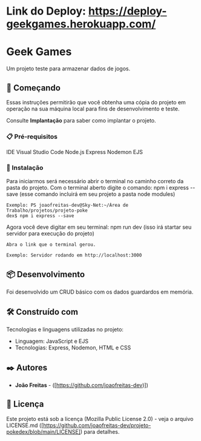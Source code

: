 # Link do Deploy: https://deploy-geekgames.herokuapp.com/
# Geek Games

Um projeto teste para armazenar dados de jogos.

## 🚀 Começando

Essas instruções permitirão que você obtenha uma cópia do projeto em operação na sua máquina local para fins de desenvolvimento e teste.

Consulte **Implantação** para saber como implantar o projeto.

### 📋 Pré-requisitos

IDE Visual Studio Code
Node.js
Express
Nodemon
EJS

### 🔧 Instalação

Para iniciarmos será necessário abrir o terminal no caminho correto da pasta do projeto.
Com o terminal aberto digite o comando: npm i express  --save (esse comando incluirá em seu projeto a pasta node modules)

```
Exemplo: PS joaofreitas-dev@Sky-Net:~/Área de Trabalho/projetos/projeto-poke
dex$ npm i express --save
```

Agora você deve digitar em seu terminal: npm run dev (isso irá startar seu servidor para execução do projeto)

```
Abra o link que o terminal gerou.

Exemplo: Servidor rodando em http://localhost:3000
```
## 📦 Desenvolvimento

Foi desenvolvido um CRUD básico com os dados guardardos em memória.

## 🛠️ Construído com

Tecnologias e linguagens utilizadas no projeto:

* Linguagem: JavaScript e EJS
* Tecnologias: Express, Nodemon, HTML e CSS

## ✒️ Autores

* **João Freitas** - ([https://github.com/joaofreitas-dev)])

## 📄 Licença

Este projeto está sob a licença (Mozilla Public License 2.0) - veja o arquivo LICENSE.md ([https://github.com/joaofreitas-dev/projeto-pokedex/blob/main/LICENSE]) para detalhes.
